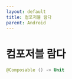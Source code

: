 ```yaml
---
layout: default
title: 컴포저블 람다
parent: Android
---
```


# 컴포저블 람다

```kotlin
@Composable () -> Unit
```


